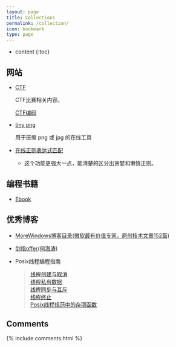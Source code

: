 ```yaml
---
layout: page
title: Collections
permalink: /collection/
icon: bookmark
type: page
---
```


* content
{:toc}

## 网站

* [CTF](https://ctf-wiki.github.io/ctf-wiki)

    CTF比赛相关内容。
    
  [CTF编码](http://ctf.ssleye.com/)
    
* [tiny png](https://tinypng.com/)

    用于压缩 png 或 jpg 的在线工具

* [在线正则表达式匹配](https://regex101.com/)
    - 这个功能更强大一点，能清楚的区分出贪婪和懒惰正则。


## 编程书籍
* [Ebook](https://github.com/EbookFoundation/free-programming-books/blob/master/free-programming-books-zh.md)


## 优秀博客
* [MoreWindows博客目录(微软最有价值专家，原创技术文章152篇)](http://blog.csdn.net/morewindows/article/details/17488865)

* [剑指offer(何海涛)](http://zhedahht.blog.163.com/)

* Posix线程编程指南
  >[线程创建与取消](https://www.ibm.com/developerworks/cn/linux/thread/posix_threadapi/part1/index.html)  
  >[线程私有数据](https://www.ibm.com/developerworks/cn/linux/thread/posix_threadapi/part2/index.html)  
  >[线程同步与互斥](https://www.ibm.com/developerworks/cn/linux/thread/posix_threadapi/part3/index.html)   
  >[线程终止](https://www.ibm.com/developerworks/cn/linux/thread/posix_threadapi/part4/index.html)   
  >[Posix线程规范中的杂项函数](https://www.ibm.com/developerworks/cn/linux/thread/posix_threadapi/part5/index.html)

## Comments

{% include comments.html %}

